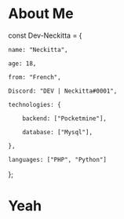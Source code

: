 # About Me 


const Dev-Neckitta = {

    name: "Neckitta",

    age: 18,

    from: "French",

    Discord: "DEV | Neckitta#0001",

    technologies: {

        backend: ["Pocketmine"],

        database: ["Mysql"],

    },

    languages: ["PHP", "Python"]

};


# Yeah

